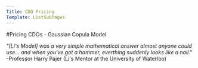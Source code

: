 ```yaml
---
Title: CDO Pricing
Template: ListSubPages
---
```


#Pricing CDOs - Gaussian Copula Model

*"[Li's Model] was a very simple mathematical answer almost anyone could use... and when you've got a hammer, everthing suddenly looks like a nail."* -Professor Harry Pajer (Li's Mentor at the University of Waterloo)
